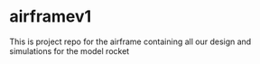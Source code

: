 # airframev1
This is project repo for the airframe containing all our design and simulations for the model rocket
